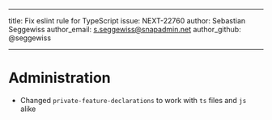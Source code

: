 ---
title: Fix eslint rule for TypeScript
issue: NEXT-22760
author: Sebastian Seggewiss
author_email: s.seggewiss@snapadmin.net
author_github: @seggewiss
___
# Administration
* Changed `private-feature-declarations` to work with `ts` files and `js` alike
